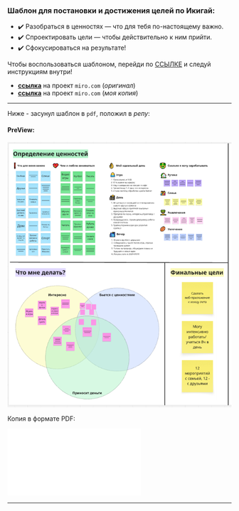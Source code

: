 ### Шаблон **для постановки и достижения целей** по Икигай:

- ✔️ Разобраться в ценностях — что для тебя по-настоящему важно.  
- ✔️ Спроектировать цели — чтобы действительно к ним прийти.  
- ✔️ Сфокусироваться на результате!  

Чтобы воспользоваться шаблоном, перейди по [ССЫЛКЕ](https://miro.com/app/board/uXjVIyIvzW4=/?share_link_id=294892760353) и следуй инструкциям внутри!

- [**ссылка**](https://miro.com/app/board/uXjVIyIvzW4=/) на проект `miro.com` (*оригинал*)  
- [**ссылка**](https://miro.com/app/board/uXjVJe8TK54=/) на проект `miro.com` (*моя копия*)  

---
Ниже - засунул шаблон в `pdf`, положил в *репу*:
#### PreView:
![картинка PreView](/Documents/Training_manuals/Шпаргалки_от_FANG_SCOOL/_attachments_Шаблон_цели_по_Икигай/Preview.png)

Копия в формате PDF:

![файл](/Documents/Training_manuals/Шпаргалки_от_FANG_SCOOL/_attachments_Шаблон_цели_по_Икигай/Шаблон_Постановка_целей_.pdf)

---
